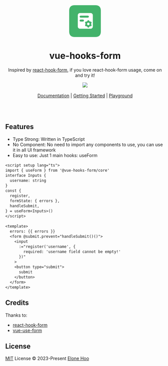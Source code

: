 <div align="center">
  <img src="./public/logo.svg" wigth='100px' height='100px' />
</div>

<h1 align="center">
  vue-hooks-form
</h1>

 <p align="center">
Inspired by <a href="https://github.com/react-hook-form/react-hook-form">react-hook-form</a>, if you love react-hook-form usage, come on and try it!
<p>

<p align="center">
  <a href="https://www.npmjs.com/package/@vue-hooks-form/core"><img src="https://img.shields.io/npm/v/@vue-hooks-form/core?color=43B36B&label="></a>
</p>

<p align="center">
 <a href="https://form.elonehoo.me">Documentation</a> | <a href="https://form.elonehoo.me/guide/">Getting Started</a> | <a href="https://stackblitz.com/edit/vue-hooks-form?file=src/App.vue">Playground</a>
</p>

<br>
<br>

## Features

- Type Strong: Written in TypeScript
- No Component: No need to import any components to use, you can use it in all UI framework
- Easy to use: Just 1 main hooks: useForm

```vue
<script setup lang="ts">
import { useForm } from '@vue-hooks-form/core'
interface Inputs {
  username: string
}
const {
  register,
  formState: { errors },
  handleSubmit,
} = useForm<Inputs>()
</script>

<template>
  errors: {{ errors }}
  <form @submit.prevent="handleSubmit()()">
    <input
      :="register('username', {
        required: 'username field cannot be empty!'
      })"
    >
    <button type="submit">
      submit
    </button>
  </form>
</template>
```

## Credits

Thanks to:

- [react-hook-form](https://github.com/react-hook-form/react-hook-form)
- [vue-use-form](https://github.com/vue-use-form/vue-use-form)

## License

[MIT](./LICENSE) License © 2023-Present [Elone Hoo](https://github.com/elonehoo)
